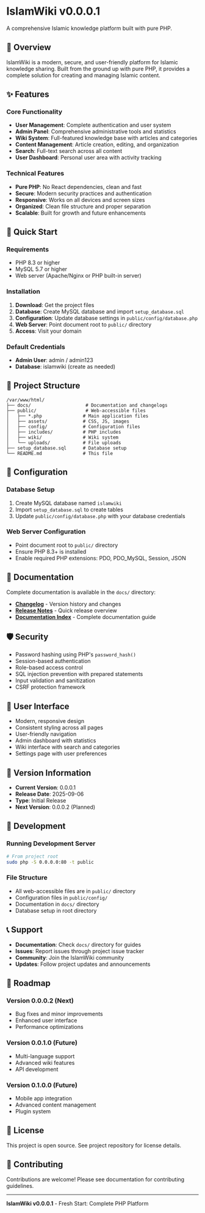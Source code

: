 # IslamWiki v0.0.0.1

A comprehensive Islamic knowledge platform built with pure PHP.

## 🎯 Overview

IslamWiki is a modern, secure, and user-friendly platform for Islamic knowledge sharing. Built from the ground up with pure PHP, it provides a complete solution for creating and managing Islamic content.

## ✨ Features

### Core Functionality
- **User Management**: Complete authentication and user system
- **Admin Panel**: Comprehensive administrative tools and statistics
- **Wiki System**: Full-featured knowledge base with articles and categories
- **Content Management**: Article creation, editing, and organization
- **Search**: Full-text search across all content
- **User Dashboard**: Personal user area with activity tracking

### Technical Features
- **Pure PHP**: No React dependencies, clean and fast
- **Secure**: Modern security practices and authentication
- **Responsive**: Works on all devices and screen sizes
- **Organized**: Clean file structure and proper separation
- **Scalable**: Built for growth and future enhancements

## 🚀 Quick Start

### Requirements
- PHP 8.3 or higher
- MySQL 5.7 or higher
- Web server (Apache/Nginx or PHP built-in server)

### Installation
1. **Download**: Get the project files
2. **Database**: Create MySQL database and import `setup_database.sql`
3. **Configuration**: Update database settings in `public/config/database.php`
4. **Web Server**: Point document root to `public/` directory
5. **Access**: Visit your domain

### Default Credentials
- **Admin User**: admin / admin123
- **Database**: islamwiki (create as needed)

## 📁 Project Structure

```
/var/www/html/
├── docs/                    # Documentation and changelogs
├── public/                  # Web-accessible files
│   ├── *.php               # Main application files
│   ├── assets/             # CSS, JS, images
│   ├── config/             # Configuration files
│   ├── includes/           # PHP includes
│   ├── wiki/               # Wiki system
│   └── uploads/            # File uploads
├── setup_database.sql      # Database setup
└── README.md               # This file
```

## 🔧 Configuration

### Database Setup
1. Create MySQL database named `islamwiki`
2. Import `setup_database.sql` to create tables
3. Update `public/config/database.php` with your database credentials

### Web Server Configuration
- Point document root to `public/` directory
- Ensure PHP 8.3+ is installed
- Enable required PHP extensions: PDO, PDO_MySQL, Session, JSON

## 📖 Documentation

Complete documentation is available in the `docs/` directory:

- **[Changelog](docs/changelogs/CHANGELOG.md)** - Version history and changes
- **[Release Notes](docs/releases/RELEASE_NOTES.md)** - Quick release overview
- **[Documentation Index](docs/README.md)** - Complete documentation guide

## 🛡️ Security

- Password hashing using PHP's `password_hash()`
- Session-based authentication
- Role-based access control
- SQL injection prevention with prepared statements
- Input validation and sanitization
- CSRF protection framework

## 🎨 User Interface

- Modern, responsive design
- Consistent styling across all pages
- User-friendly navigation
- Admin dashboard with statistics
- Wiki interface with search and categories
- Settings page with user preferences

## 🔄 Version Information

- **Current Version**: 0.0.0.1
- **Release Date**: 2025-09-06
- **Type**: Initial Release
- **Next Version**: 0.0.0.2 (Planned)

## 🚀 Development

### Running Development Server
```bash
# From project root
sudo php -S 0.0.0.0:80 -t public
```

### File Structure
- All web-accessible files are in `public/` directory
- Configuration files in `public/config/`
- Documentation in `docs/` directory
- Database setup in root directory

## 📞 Support

- **Documentation**: Check `docs/` directory for guides
- **Issues**: Report issues through project issue tracker
- **Community**: Join the IslamWiki community
- **Updates**: Follow project updates and announcements

## 🔮 Roadmap

### Version 0.0.0.2 (Next)
- Bug fixes and minor improvements
- Enhanced user interface
- Performance optimizations

### Version 0.0.1.0 (Future)
- Multi-language support
- Advanced wiki features
- API development

### Version 0.1.0.0 (Future)
- Mobile app integration
- Advanced content management
- Plugin system

## 📄 License

This project is open source. See project repository for license details.

## 👥 Contributing

Contributions are welcome! Please see documentation for contributing guidelines.

---

**IslamWiki v0.0.0.1** - Fresh Start: Complete PHP Platform
